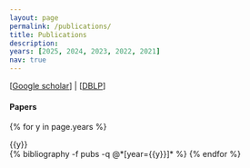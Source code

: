 ```yaml
---
layout: page
permalink: /publications/
title: Publications
description: 
years: [2025, 2024, 2023, 2022, 2021]
nav: true
---
```


[[Google scholar](https://scholar.google.com/citations?user=Eap1w88AAAAJ&hl=en)] | [[DBLP](https://dblp.org/pid/85/6586.html)]



#### Papers

<div class="publications">

{% for y in page.years %}
  <div>{{y}}</div>
  {% bibliography -f pubs -q @*[year={{y}}]* %}
{% endfor %}

</div>
